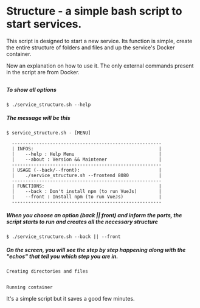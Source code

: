 # Structure - a simple bash script to start services.

This script is designed to start a new service. Its function is simple, create the entire structure of folders and files and up the service's Docker container.

Now an explanation on how to use it. The only external commands present in the script are from Docker.

##

##### To show all options 
```
$ ./service_structure.sh --help
```
##### The message will be this
``` 
$ service_structure.sh - [MENU]

  -------------------------------------------------------
  | INFOS:                                              |
  |    --help : Help Menu                               |
  |    --about : Version && Maintener                   |
  -------------------------------------------------------
  | USAGE (--back/--front):                             |
  |    ./service_structure.sh --frontend 8080           |
  -------------------------------------------------------
  | FUNCTIONS:                                          |
  |    --back : Don't install npm (to run VueJs)        |
  |    --front : Install npm (to run VueJs)             |
  -------------------------------------------------------
```

##### When you choose an option (back || front) and inform the ports, the script starts to run and creates all the necessary structure 
```
$ ./service_structure.sh --back || --front
```
##### On the screen, you will see the step by step happening along with the "echos" that tell you which step you are in.

``` 
Creating directories and files 


Running container 

``` 

It's a simple script but it saves a good few minutes.
